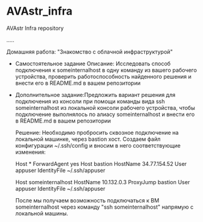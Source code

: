 # AVAstr_infra
AVAstr Infra repository

.....

Домашняя работа: "Знакомство с облачной инфраструктурой"

  - Самостоятельное задание
  Описание: Исследовать способ подключения к someinternalhost в одну команду из
  вашего рабочего устройства, проверить работоспособность найденного решения и
  внести его в README.md в вашем репозитории

  - Дополнительное задание:Предложить вариант решения для подключения из консоли
  при помощи команды вида ssh someinternalhost из локальной консоли рабочего устройства,
  чтобы подключение выполнялось по алиасу someinternalhost и внести его в README.md в
  вашем репозитории

	Решение:
	Необходимо пробросить сквозное подключение на локальной машинке, через bastion хост. Создаем файл конфигурации ~/.ssh/config и вносим в него соответствующие изменения:

	Host *
	 ForwardAgent yes
	Host bastion
	 HostName 34.77.154.52
	 User appuser
	 IdentityFile ~/.ssh/appuser

	Host someinternalhost
	 HostName 10.132.0.3
	 ProxyJump bastion
	 User appuser
	 IdentityFile ~/.ssh/appuser

	После мы получаем возможность подключаться к ВМ someinternalhost через команду "ssh someinternalhost" напрямую с локальной машины.
